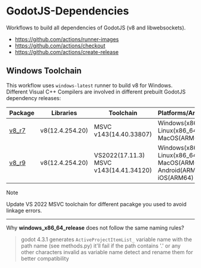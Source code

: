 # GodotJS-Dependencies
Workflows to build all dependencies of GodotJS (v8 and libwebsockets).


- https://github.com/actions/runner-images
- https://github.com/actions/checkout
- https://github.com/actions/create-release


## Windows Toolchain

This workflow uses `windows-latest` runner to build v8 for Windows. 
Different Visual C++ Compilers are involved in different prebuilt GodotJS dependency releases:

| Package | Libraries | Toolchain | Platforms/Architectures |
|---|---|---|---|
|[v8_r7](https://github.com/ialex32x/GodotJS-Dependencies/releases/download/v8_r7/v8_r7.zip)|v8(12.4.254.20)| MSVC v143(14.40.33807)| Windows(x86_64)<br/>Linux(x86_64)<br/>MacOS(ARM64) |
|[v8_r9](https://github.com/ialex32x/GodotJS-Dependencies/releases/download/v8_r9/v8_r9.zip)|v8(12.4.254.20)| VS2022(17.11.3)<br/> MSVC v143(14.41.34120)| Windows(x86_64)<br/>Linux(x86_64)<br/>MacOS(ARM64)<br/>Android(ARM64-v8a)<br/>iOS(ARM64) |

> [!NOTE]
> Update VS 2022 MSVC toolchain for different pacakge you used to avoid linkage errors.

-----

Why **windows_x86_64_release** does not follow the same naming rules?
> godot 4.3.1 generates `ActiveProjectItemList_` variable name with the path name (see methods.py)
> it'll fail if the path contains '.' or any other characters invalid as variable name
> detect and rename them for better compatibility
